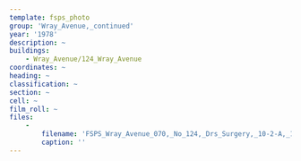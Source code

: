 ```yaml
---
template: fsps_photo
group: 'Wray_Avenue,_continued'
year: '1978'
description: ~
buildings:
    - Wray_Avenue/124_Wray_Avenue
coordinates: ~
heading: ~
classification: ~
section: ~
cell: ~
film_roll: ~
files:
    -
        filename: 'FSPS_Wray_Avenue_070,_No_124,_Drs_Surgery,_10-2-A,_1978.png'
        caption: ''
---
```

